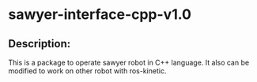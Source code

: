 # sawyer-interface-cpp-v1.0

## Description:
This is a package to operate sawyer robot in C++ language. It also can be modified to work on other robot with ros-kinetic.